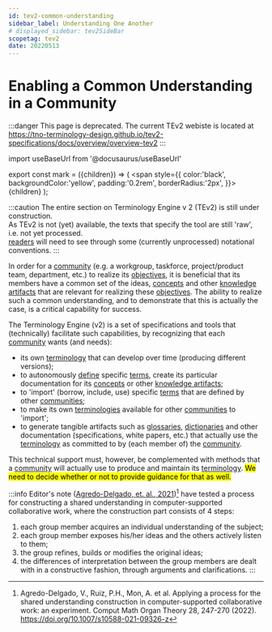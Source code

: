 ```yaml
---
id: tev2-common-understanding
sidebar_label: Understanding One Another
# displayed_sidebar: tev2SideBar
scopetag: tev2
date: 20220513
---
```


# Enabling a Common Understanding in a Community

:::danger This page is deprecated.
The current TEv2 webiste is located at https://tno-terminology-design.github.io/tev2-specifications/docs/overview/overview-tev2
:::

import useBaseUrl from '@docusaurus/useBaseUrl'

export const mark = ({children}) => (
  <span style={{ color:'black', backgroundColor:'yellow', padding:'0.2rem', borderRadius:'2px', }}>
    {children}
  </span> );

:::caution
The entire section on Terminology Engine v 2 (TEv2) is still under construction.<br/>
As TEv2 is not (yet) available, the texts that specify the tool are still 'raw', i.e. not yet processed.<br/>[readers](@) will need to see through some (currently unprocessed) notational conventions.
:::

In order for a [community](@) (e.g. a workgroup, taskforce, project/product team, department, etc.) to realize its [objectives](@), it is beneficial that its members have a common set of the ideas, [concepts](@) and other [knowledge artifacts](@) that are relevant for realizing these [objectives](@). The ability to realize such a common understanding, and to demonstrate that this is actually the case, is a critical capability for success.

The Terminology Engine (v2) is a set of specifications and tools that (technically) facilitate such capabilities, by recognizing that each [community](@) wants (and needs):
- its own [terminology](@) that can develop over time (producing different versions);
- to autonomously [define](@) specific [terms](@), create its particular documentation for its [concepts](@) or other [knowledge artifacts](@);
- to 'import' (borrow, include, use) specific [terms](@) that are defined by other [communities](@);
- to make its own [terminologies](@) available for other [communities](@) to 'import';
- to generate tangible artifacts such as [glossaries](@), [dictionaries](@) and other documentation (specifications, white papers, etc.) that actually use the [terminology](@) as committed to by (each member of) the [community](@).

This technical support must, however, be complemented with methods that a [community](@) will actually use to produce and maintain its [terminology](@). <mark>We need to decide whether or not to provide guidance for that as well.</mark>

:::info Editor's note
([Agredo-Delgado, et. al., 2021](https://link.springer.com/article/10.1007/s10588-021-09326-z))[^1] have tested a process for constructing a shared understanding in computer-supported collaborative work, where the construction part consists of 4 steps:
1. each group member acquires an individual understanding of the subject;
2. each group member exposes his/her ideas and the others actively listen to them;
3. the group refines, builds or modifies the original ideas;
4. the differences of interpretation between the group members are dealt with in a constructive fashion, through arguments and clarifications.
:::

[^1]: Agredo-Delgado, V., Ruiz, P.H., Mon, A. et al. Applying a process for the shared understanding construction in computer-supported collaborative work: an experiment. Comput Math Organ Theory 28, 247-270 (2022). https://doi.org/10.1007/s10588-021-09326-z
